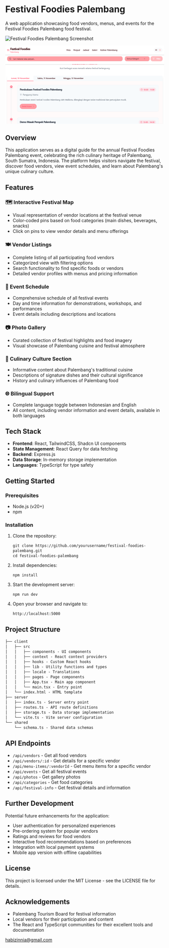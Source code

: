 # Festival Foodies Palembang

A web application showcasing food vendors, menus, and events for the Festival Foodies Palembang food festival.

![Festival Foodies Palembang Screenshot](1.png)

![Festival Foodies Palembang Screenshot](2.png)

## Overview

This application serves as a digital guide for the annual Festival Foodies Palembang event, celebrating the rich culinary heritage of Palembang, South Sumatra, Indonesia. The platform helps visitors navigate the festival, discover food vendors, view event schedules, and learn about Palembang's unique culinary culture.

## Features

### 🗺️ Interactive Festival Map
- Visual representation of vendor locations at the festival venue
- Color-coded pins based on food categories (main dishes, beverages, snacks)
- Click on pins to view vendor details and menu offerings

### 🍽️ Vendor Listings
- Complete listing of all participating food vendors
- Categorized view with filtering options
- Search functionality to find specific foods or vendors
- Detailed vendor profiles with menus and pricing information

### 📅 Event Schedule
- Comprehensive schedule of all festival events
- Day and time information for demonstrations, workshops, and performances
- Event details including descriptions and locations

### 📷 Photo Gallery
- Curated collection of festival highlights and food imagery
- Visual showcase of Palembang cuisine and festival atmosphere

### 🥘 Culinary Culture Section
- Informative content about Palembang's traditional cuisine
- Descriptions of signature dishes and their cultural significance
- History and culinary influences of Palembang food

### 🌐 Bilingual Support
- Complete language toggle between Indonesian and English
- All content, including vendor information and event details, available in both languages

## Tech Stack

- **Frontend**: React, TailwindCSS, Shadcn UI components
- **State Management**: React Query for data fetching
- **Backend**: Express.js
- **Data Storage**: In-memory storage implementation
- **Languages**: TypeScript for type safety

## Getting Started

### Prerequisites

- Node.js (v20+)
- npm

### Installation

1. Clone the repository:
   ```
   git clone https://github.com/yourusername/festival-foodies-palembang.git
   cd festival-foodies-palembang
   ```

2. Install dependencies:
   ```
   npm install
   ```

3. Start the development server:
   ```
   npm run dev
   ```

4. Open your browser and navigate to:
   ```
   http://localhost:5000
   ```

## Project Structure

```
├── client
│   ├── src
│   │   ├── components - UI components
│   │   ├── context - React context providers
│   │   ├── hooks - Custom React hooks
│   │   ├── lib - Utility functions and types
│   │   ├── locale - Translations
│   │   ├── pages - Page components
│   │   ├── App.tsx - Main app component
│   │   └── main.tsx - Entry point
│   └── index.html - HTML template
├── server
│   ├── index.ts - Server entry point
│   ├── routes.ts - API route definitions
│   ├── storage.ts - Data storage implementation
│   └── vite.ts - Vite server configuration
└── shared
    └── schema.ts - Shared data schemas
```

## API Endpoints

- `/api/vendors` - Get all food vendors
- `/api/vendors/:id` - Get details for a specific vendor
- `/api/menu-items/:vendorId` - Get menu items for a specific vendor
- `/api/events` - Get all festival events
- `/api/photos` - Get gallery photos
- `/api/categories` - Get food categories
- `/api/festival-info` - Get festival details and information

## Further Development

Potential future enhancements for the application:

- User authentication for personalized experiences
- Pre-ordering system for popular vendors
- Ratings and reviews for food vendors
- Interactive food recommendations based on preferences
- Integration with local payment systems
- Mobile app version with offline capabilities

## License

This project is licensed under the MIT License - see the LICENSE file for details.

## Acknowledgements

- Palembang Tourism Board for festival information
- Local vendors for their participation and content
- The React and TypeScript communities for their excellent tools and documentation

habizinnia@gmail.com
